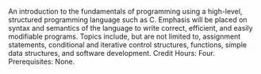 An introduction to the fundamentals of programming using a high-level, structured programming language such as C. Emphasis will be placed on syntax and semantics of the language to write correct, efficient, and easily modifiable programs. Topics include, but are not limited to, assignment statements, conditional and iterative control structures, functions, simple data structures, and software development. Credit Hours: Four. Prerequisites: None.
